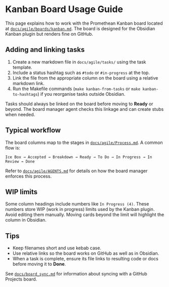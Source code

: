 # Kanban Board Usage Guide

This page explains how to work with the Promethean Kanban board located at
[`docs/agile/boards/kanban.md`](agile/boards/kanban.md). The board is designed
for the Obsidian Kanban plugin but renders fine on GitHub.

## Adding and linking tasks

1. Create a new markdown file in `docs/agile/tasks/` using the task template.
2. Include a status hashtag such as `#todo` or `#in-progress` at the top.
3. Link the file from the appropriate column on the board using a relative
   markdown link.
4. Run the Makefile commands (`make kanban-from-tasks` or `make kanban-to-hashtags`) if
   you reorganise tasks outside Obsidian.

Tasks should always be linked on the board before moving to **Ready** or beyond.
The board manager agent checks this linkage and can create stubs when needed.

## Typical workflow

The board columns map to the stages in
[`docs/agile/Process.md`](agile/Process.md). A common flow is:

`Ice Box → Accepted → Breakdown → Ready → To Do → In Progress → In Review → Done`

Refer to [`docs/agile/AGENTS.md`](agile/AGENTS.md) for details on how the board
manager enforces this process.

## WIP limits

Some column headings include numbers like `In Progress (4)`. These numbers store
WIP (work in progress) limits used by the Kanban plugin. Avoid editing them
manually. Moving cards beyond the limit will highlight the column in Obsidian.

## Tips

- Keep filenames short and use kebab case.
- Use relative links so the board works on GitHub as well as in Obsidian.
- When a task is complete, ensure its file links to resulting code or docs before
  moving it to **Done**.

See [`docs/board_sync.md`](board_sync.md) for information about syncing with a
GitHub Projects board.
